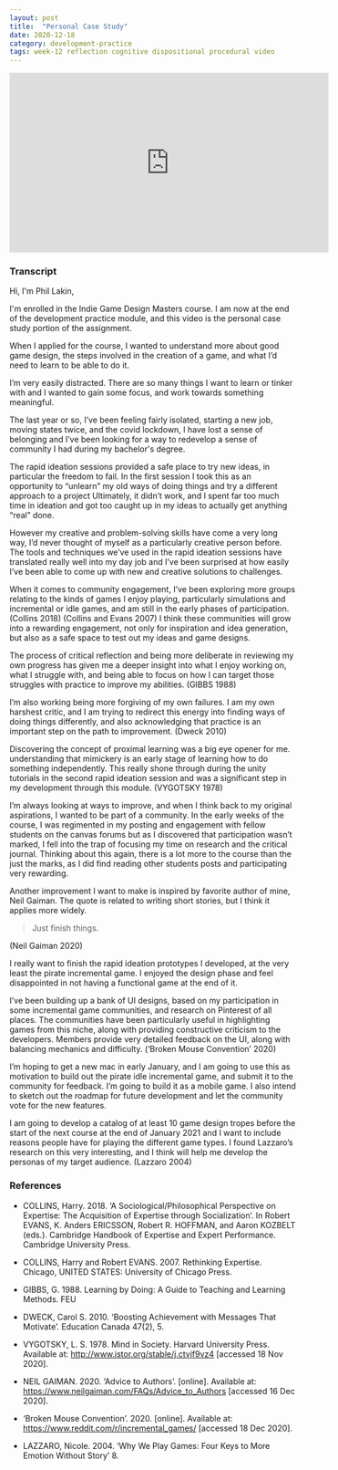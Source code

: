 ```yaml
---
layout: post
title:  "Personal Case Study"
date: 2020-12-18
category: development-practice
tags: week-12 reflection cognitive dispositional procedural video
---
```



<iframe width="560" height="315" src="https://www.youtube-nocookie.com/embed/fEhHk_W5Oa8" frameborder="0" allow="accelerometer; autoplay; clipboard-write; encrypted-media; gyroscope; picture-in-picture" allowfullscreen></iframe>

### Transcript

Hi, I'm Phil Lakin, 

I'm enrolled in the Indie Game Design Masters course. I am now at the end of the development practice module, and this video is the personal case study portion of the assignment. 

When I applied for the course, I wanted to understand more about good game design, the steps involved in the creation of a game, and what I’d need to learn to be able to do it. 

I’m very easily distracted. There are so many things I want to learn or tinker with and I wanted to gain some focus, and work towards something meaningful. 

The last year or so, I’ve been feeling fairly isolated, starting a new job, moving states twice, and the covid lockdown, I have lost a sense of belonging and I’ve been looking for a way to redevelop a sense of community I had during my bachelor's degree.

The rapid ideation sessions provided a safe place to try new ideas,  in particular the freedom to fail. In the first session I took this as an opportunity to “unlearn” my old ways of doing things and try a different approach to a project Ultimately, it didn’t work, and I spent far too much time in ideation and got too caught up in my ideas to actually get anything “real” done.

However my creative and problem-solving skills have come a very long way, I’d never thought of myself as a particularly creative person before. The tools and techniques we’ve used in the rapid ideation sessions have translated really well into my day job and I’ve been surprised at how easily I’ve been able to come up with new and creative solutions to challenges.

When it comes to community engagement, I’ve been exploring more groups relating to the kinds of games I enjoy playing, particularly simulations and incremental or idle games, and am still in the early phases of participation. (Collins 2018)
(Collins and Evans 2007) I think these communities will grow into a rewarding engagement, not only for inspiration and idea generation, but also as a safe space to test out my ideas and game designs. 

The process of critical reflection and being more deliberate in reviewing my own progress has given me a deeper insight into what I enjoy working on, what I struggle with, and being able to focus on how I can target those struggles with practice to improve my abilities. (GIBBS 1988)

I’m also working being more forgiving of my own failures.  I am my own harshest critic, and I am trying to redirect this energy into finding ways of doing things differently, and also acknowledging that practice is an important step on the path to improvement. (Dweck 2010)

Discovering the concept of proximal learning was a big eye opener for me.  understanding that mimickery is an early stage of learning how to do something independently. This really shone through during the unity tutorials in the second rapid ideation session and was a significant step in my development through this module. (VYGOTSKY 1978)

I’m always looking at ways to improve, and when I think back to my original aspirations,  I wanted to be part of a community.
In the early weeks of the course, I was regimented in my posting and engagement with fellow students on the canvas forums but as I discovered that participation wasn’t marked, I fell into the trap of focusing my time on research and the critical journal. 
Thinking about this again, there is a lot more to the course than the just the marks, as I did find reading other students posts and participating very rewarding.

Another improvement I want to make is inspired by favorite author of mine, Neil Gaiman.  The quote is related to writing short stories, but I think it applies more widely. 

> Just finish things. 

(Neil Gaiman 2020)

I really want to finish the rapid ideation prototypes I developed, at the very least the pirate incremental game.
I enjoyed the design phase and feel disappointed in not having a functional game at the end of it. 

I’ve been building up a bank of UI designs, based on my participation in some incremental game communities, and research on Pinterest of all places. The communities have been particularly useful in highlighting games from this niche, along with providing constructive criticism to the developers. Members provide very detailed feedback on the UI, along with balancing mechanics and difficulty. (‘Broken Mouse Convention’ 2020)

I’m hoping to get a new mac in early January, and I am going to use this as motivation to build out the pirate idle incremental game, and submit it to the community for feedback. I’m going to build it as a mobile game. I also intend to sketch out the roadmap for future development and let the community vote for the new features. 

I am going to develop a catalog of at least 10 game design tropes before the start of the next course at the end of January 2021 and I want to include reasons people have for playing the different game types. I found Lazzaro’s research on this very interesting, and I think will help me develop the personas of my target audience. (Lazzaro 2004)

### References
- COLLINS, Harry. 2018. ‘A Sociological/Philosophical Perspective on Expertise: The Acquisition of Expertise through Socialization’. In Robert EVANS, K. Anders ERICSSON, Robert R. HOFFMAN, and Aaron KOZBELT (eds.). Cambridge Handbook of Expertise and Expert Performance. Cambridge University Press. 

- COLLINS, Harry and Robert EVANS. 2007. Rethinking Expertise. Chicago, UNITED STATES: University of Chicago Press. 

- GIBBS, G. 1988. Learning by Doing: A Guide to Teaching and Learning Methods. FEU

- DWECK, Carol S. 2010. ‘Boosting Achievement with Messages That Motivate’. Education Canada 47(2), 5.

- VYGOTSKY, L. S. 1978. Mind in Society. Harvard University Press. Available at: http://www.jstor.org/stable/j.ctvjf9vz4 [accessed 18 Nov 2020].

- NEIL GAIMAN. 2020. ‘Advice to Authors’. [online]. Available at: https://www.neilgaiman.com/FAQs/Advice_to_Authors [accessed 16 Dec 2020].

- ‘Broken Mouse Convention’. 2020. [online]. Available at: https://www.reddit.com/r/incremental_games/ [accessed 18 Dec 2020].

- LAZZARO, Nicole. 2004. ‘Why We Play Games: Four Keys to More Emotion Without Story’ 8.




